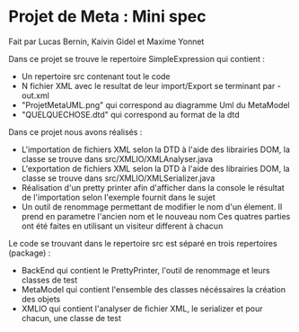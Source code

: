 # Projet de Meta : Mini spec 
 Fait par Lucas Bernin, Kaivin Gidel et Maxime Yonnet 
 
 Dans ce projet se trouve le repertoire SimpleExpression qui contient : 
 - Un repertoire src contenant tout le code
 - N fichier XML avec le resultat de leur import/Export se terminant par -out.xml
 - "ProjetMetaUML.png" qui correspond au diagramme Uml du MetaModel
 - "QUELQUECHOSE.dtd" qui correspond au format de la dtd
 
 Dans ce projet nous avons réalisés : 
 - L'importation de fichiers XML selon la DTD à l'aide des librairies DOM, la classe se trouve dans src/XMLIO/XMLAnalyser.java
 - L'exportation de fichiers XML selon la DTD à l'aide des librairies DOM, la classe se trouve dans src/XMLIO/XMLSerializer.java
 - Réalisation d'un pretty printer afin d'afficher dans la console le résultat de l'importation selon l'exemple fournit dans le sujet
 - Un outil de renommage permettant de modifier le nom d'un élement. Il prend en parametre l'ancien nom et le nouveau nom
 Ces quatres parties ont été faites en utilisant un visiteur different à chacun 
 
 Le code se trouvant dans le repertoire src est séparé en trois repertoires (package) :
 - BackEnd qui contient le PrettyPrinter, l'outil de renommage et leurs classes de test
 - MetaModel qui contient l'ensemble des classes nécéssaires la création des objets
 - XMLIO qui contient l'analyser de fichier XML, le serializer et pour chacun, une classe de test
